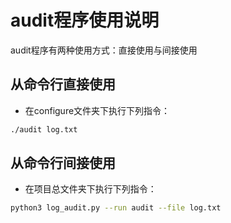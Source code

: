 # audit程序使用说明
audit程序有两种使用方式：直接使用与间接使用
## 从命令行直接使用
* 在configure文件夹下执行下列指令：
```bash
./audit log.txt
```

## 从命令行间接使用
* 在项目总文件夹下执行下列指令：
```bash
python3 log_audit.py --run audit --file log.txt
```
